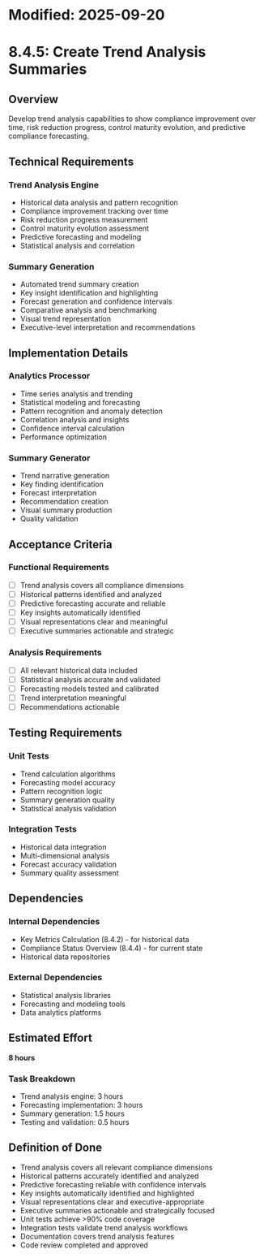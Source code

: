 # Modified: 2025-09-20

# 8.4.5: Create Trend Analysis Summaries

## Overview
Develop trend analysis capabilities to show compliance improvement over time, risk reduction progress, control maturity evolution, and predictive compliance forecasting.

## Technical Requirements

### Trend Analysis Engine
- Historical data analysis and pattern recognition
- Compliance improvement tracking over time
- Risk reduction progress measurement
- Control maturity evolution assessment
- Predictive forecasting and modeling
- Statistical analysis and correlation

### Summary Generation
- Automated trend summary creation
- Key insight identification and highlighting
- Forecast generation and confidence intervals
- Comparative analysis and benchmarking
- Visual trend representation
- Executive-level interpretation and recommendations

## Implementation Details

### Analytics Processor
- Time series analysis and trending
- Statistical modeling and forecasting
- Pattern recognition and anomaly detection
- Correlation analysis and insights
- Confidence interval calculation
- Performance optimization

### Summary Generator
- Trend narrative generation
- Key finding identification
- Forecast interpretation
- Recommendation creation
- Visual summary production
- Quality validation

## Acceptance Criteria

### Functional Requirements
- [ ] Trend analysis covers all compliance dimensions
- [ ] Historical patterns identified and analyzed
- [ ] Predictive forecasting accurate and reliable
- [ ] Key insights automatically identified
- [ ] Visual representations clear and meaningful
- [ ] Executive summaries actionable and strategic

### Analysis Requirements
- [ ] All relevant historical data included
- [ ] Statistical analysis accurate and validated
- [ ] Forecasting models tested and calibrated
- [ ] Trend interpretation meaningful
- [ ] Recommendations actionable

## Testing Requirements

### Unit Tests
- Trend calculation algorithms
- Forecasting model accuracy
- Pattern recognition logic
- Summary generation quality
- Statistical analysis validation

### Integration Tests
- Historical data integration
- Multi-dimensional analysis
- Forecast accuracy validation
- Summary quality assessment

## Dependencies

### Internal Dependencies
- Key Metrics Calculation (8.4.2) - for historical data
- Compliance Status Overview (8.4.4) - for current state
- Historical data repositories

### External Dependencies
- Statistical analysis libraries
- Forecasting and modeling tools
- Data analytics platforms

## Estimated Effort
**8 hours**

### Task Breakdown
- Trend analysis engine: 3 hours
- Forecasting implementation: 3 hours
- Summary generation: 1.5 hours
- Testing and validation: 0.5 hours

## Definition of Done
- Trend analysis covers all relevant compliance dimensions
- Historical patterns accurately identified and analyzed
- Predictive forecasting reliable with confidence intervals
- Key insights automatically identified and highlighted
- Visual representations clear and executive-appropriate
- Executive summaries actionable and strategically focused
- Unit tests achieve >90% code coverage
- Integration tests validate trend analysis workflows
- Documentation covers trend analysis features
- Code review completed and approved
